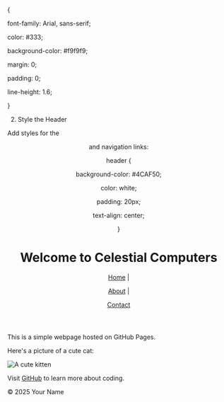 

<html lang="en">

<head>

<meta charset="UTF-8">

<meta name="viewport" content="width=device-width, initial-scale=1.0">
<link rel="stylesheet" href="styles.css">


</head>

<body>
{

font-family: Arial, sans-serif;

color: #333;

background-color: #f9f9f9;

margin: 0;

padding: 0;

line-height: 1.6;

}

2. Style the Header

Add styles for the <header> and navigation links:

header {

background-color: #4CAF50;

color: white;

padding: 20px;

text-align: center;

}



  

<h1>Welcome to Celestial Computers</h1><nav>

<a href="index.html">Home</a> |

<a href="about.html">About</a> |

<a href="contact.html">Contact</a>

</nav>


</header>


<main>



<p>This is a simple webpage hosted on GitHub Pages.</p>

<p>Here's a picture of a cute cat:</p>
<img src="https://placekitten.com/200/300" alt="A cute kitten">


<p>Visit <a href="https://github.com">GitHub</a> to learn more about coding.</p>

</main>


<footer>

<p>&copy; 2025 Your Name</p>

</footer>

</body>

</html>
